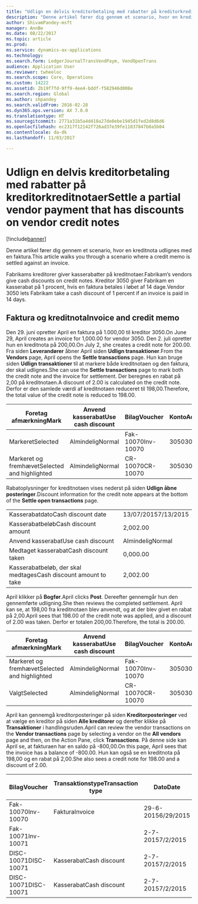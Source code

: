 ```yaml
---
title: "Udlign en delvis kreditorbetaling med rabatter på kreditorkreditnotaer"
description: "Denne artikel fører dig gennem et scenario, hvor en kreditnota udlignes med en faktura."
author: ShivamPandey-msft
manager: AnnBe
ms.date: 08/22/2017
ms.topic: article
ms.prod: 
ms.service: dynamics-ax-applications
ms.technology: 
ms.search.form: LedgerJournalTransVendPaym, VendOpenTrans
audience: Application User
ms.reviewer: twheeloc
ms.search.scope: Core, Operations
ms.custom: 14222
ms.assetid: 2b19f7fd-9ff9-4ee4-bddf-f582946d008e
ms.search.region: Global
ms.author: shpandey
ms.search.validFrom: 2016-02-28
ms.dyn365.ops.version: AX 7.0.0
ms.translationtype: HT
ms.sourcegitcommit: 2771a31b5a4d418a27de0ebe1945d1fed2d8d6d6
ms.openlocfilehash: ec2317f12142f726ad37e39fe11837847b0a5b04
ms.contentlocale: da-dk
ms.lasthandoff: 11/03/2017

---
```


# <a name="settle-a-partial-vendor-payment-that-has-discounts-on-vendor-credit-notes"></a><span data-ttu-id="b9867-103">Udlign en delvis kreditorbetaling med rabatter på kreditorkreditnotaer</span><span class="sxs-lookup"><span data-stu-id="b9867-103">Settle a partial vendor payment that has discounts on vendor credit notes</span></span>

[!include[banner](../includes/banner.md)]


<span data-ttu-id="b9867-104">Denne artikel fører dig gennem et scenario, hvor en kreditnota udlignes med en faktura.</span><span class="sxs-lookup"><span data-stu-id="b9867-104">This article walks you through a scenario where a credit memo is settled against an invoice.</span></span>

<span data-ttu-id="b9867-105">Fabrikams kreditorer giver kasserabatter på kreditnotaer.</span><span class="sxs-lookup"><span data-stu-id="b9867-105">Fabrikam’s vendors give cash discounts on credit notes.</span></span> <span data-ttu-id="b9867-106">Kreditor 3050 giver Fabrikam en kasserabat på 1 procent, hvis en faktura betales i løbet af 14 dage.</span><span class="sxs-lookup"><span data-stu-id="b9867-106">Vendor 3050 lets Fabrikam take a cash discount of 1 percent if an invoice is paid in 14 days.</span></span>

## <a name="invoice-and-credit-memo"></a><span data-ttu-id="b9867-107">Faktura og kreditnota</span><span class="sxs-lookup"><span data-stu-id="b9867-107">Invoice and credit memo</span></span>
<span data-ttu-id="b9867-108">Den 29. juni opretter April en faktura på 1.000,00 til kreditor 3050.</span><span class="sxs-lookup"><span data-stu-id="b9867-108">On June 29, April creates an invoice for 1,000.00 for vendor 3050.</span></span> <span data-ttu-id="b9867-109">Den 2. juli opretter hun en kreditnota på 200,00.</span><span class="sxs-lookup"><span data-stu-id="b9867-109">On July 2, she creates a credit note for 200.00.</span></span> <span data-ttu-id="b9867-110">Fra siden **Leverandører** åbner April siden **Udlign transaktioner**.</span><span class="sxs-lookup"><span data-stu-id="b9867-110">From the **Vendors** page, April opens the **Settle transactions** page.</span></span> <span data-ttu-id="b9867-111">Hun kan bruge siden **Udlign transaktioner** til at markere både kreditnotaen og den faktura, der skal udlignes.</span><span class="sxs-lookup"><span data-stu-id="b9867-111">She can use the **Settle transactions** page to mark both the credit note and the invoice for settlement.</span></span> <span data-ttu-id="b9867-112">Der beregnes en rabat på 2,00 på kreditnotaen.</span><span class="sxs-lookup"><span data-stu-id="b9867-112">A discount of 2.00 is calculated on the credit note.</span></span> <span data-ttu-id="b9867-113">Derfor er den samlede værdi af kreditnotaen reduceret til 198,00.</span><span class="sxs-lookup"><span data-stu-id="b9867-113">Therefore, the total value of the credit note is reduced to 198.00.</span></span>

| <span data-ttu-id="b9867-114">Foretag afmærkning</span><span class="sxs-lookup"><span data-stu-id="b9867-114">Mark</span></span>                     | <span data-ttu-id="b9867-115">Anvend kasserabat</span><span class="sxs-lookup"><span data-stu-id="b9867-115">Use cash discount</span></span> | <span data-ttu-id="b9867-116">Bilag</span><span class="sxs-lookup"><span data-stu-id="b9867-116">Voucher</span></span>   | <span data-ttu-id="b9867-117">Konto</span><span class="sxs-lookup"><span data-stu-id="b9867-117">Account</span></span> | <span data-ttu-id="b9867-118">Dato</span><span class="sxs-lookup"><span data-stu-id="b9867-118">Date</span></span>      | <span data-ttu-id="b9867-119">Forfaldsdato</span><span class="sxs-lookup"><span data-stu-id="b9867-119">Due date</span></span>  | <span data-ttu-id="b9867-120">Faktura</span><span class="sxs-lookup"><span data-stu-id="b9867-120">Invoice</span></span> | <span data-ttu-id="b9867-121">Beløb i transaktionsvaluta</span><span class="sxs-lookup"><span data-stu-id="b9867-121">Amount in transaction currency</span></span> | <span data-ttu-id="b9867-122">Valuta</span><span class="sxs-lookup"><span data-stu-id="b9867-122">Currency</span></span> | <span data-ttu-id="b9867-123">Beløb, der skal udlignes</span><span class="sxs-lookup"><span data-stu-id="b9867-123">Amount to settle</span></span> |
|--------------------------|-------------------|-----------|---------|-----------|-----------|---------|--------------------------------|----------|------------------|
| <span data-ttu-id="b9867-124">Markeret</span><span class="sxs-lookup"><span data-stu-id="b9867-124">Selected</span></span>                 | <span data-ttu-id="b9867-125">Almindelig</span><span class="sxs-lookup"><span data-stu-id="b9867-125">Normal</span></span>            | <span data-ttu-id="b9867-126">Fak-10070</span><span class="sxs-lookup"><span data-stu-id="b9867-126">Inv-10070</span></span> | <span data-ttu-id="b9867-127">3050</span><span class="sxs-lookup"><span data-stu-id="b9867-127">3050</span></span>    | <span data-ttu-id="b9867-128">29-6-2015</span><span class="sxs-lookup"><span data-stu-id="b9867-128">6/29/2015</span></span> | <span data-ttu-id="b9867-129">29-7-2015</span><span class="sxs-lookup"><span data-stu-id="b9867-129">7/29/2015</span></span> | <span data-ttu-id="b9867-130">10070</span><span class="sxs-lookup"><span data-stu-id="b9867-130">10070</span></span>   | <span data-ttu-id="b9867-131">-1.000,00</span><span class="sxs-lookup"><span data-stu-id="b9867-131">-1,000.00</span></span>                      | <span data-ttu-id="b9867-132">USD</span><span class="sxs-lookup"><span data-stu-id="b9867-132">USD</span></span>      | <span data-ttu-id="b9867-133">-990,00</span><span class="sxs-lookup"><span data-stu-id="b9867-133">-990.00</span></span>          |
| <span data-ttu-id="b9867-134">Markeret og fremhævet</span><span class="sxs-lookup"><span data-stu-id="b9867-134">Selected and highlighted</span></span> | <span data-ttu-id="b9867-135">Almindelig</span><span class="sxs-lookup"><span data-stu-id="b9867-135">Normal</span></span>            | <span data-ttu-id="b9867-136">CR-10070</span><span class="sxs-lookup"><span data-stu-id="b9867-136">CR-10070</span></span>  | <span data-ttu-id="b9867-137">3050</span><span class="sxs-lookup"><span data-stu-id="b9867-137">3050</span></span>    | <span data-ttu-id="b9867-138">2-7-2015</span><span class="sxs-lookup"><span data-stu-id="b9867-138">7/2/2015</span></span>  | <span data-ttu-id="b9867-139">29-7-2015</span><span class="sxs-lookup"><span data-stu-id="b9867-139">7/29/2015</span></span> |         | <span data-ttu-id="b9867-140">200,00</span><span class="sxs-lookup"><span data-stu-id="b9867-140">200.00</span></span>                         | <span data-ttu-id="b9867-141">USD</span><span class="sxs-lookup"><span data-stu-id="b9867-141">USD</span></span>      | <span data-ttu-id="b9867-142">198,00</span><span class="sxs-lookup"><span data-stu-id="b9867-142">198.00</span></span>           |

<span data-ttu-id="b9867-143">Rabatoplysninger for kreditnotaen vises nederst på siden **Udlign åbne posteringer**.</span><span class="sxs-lookup"><span data-stu-id="b9867-143">Discount information for the credit note appears at the bottom of the **Settle open transactions** page.</span></span>

|                              |           |
|------------------------------|-----------|
| <span data-ttu-id="b9867-144">Kasserabatdato</span><span class="sxs-lookup"><span data-stu-id="b9867-144">Cash discount date</span></span>           | <span data-ttu-id="b9867-145">13/07/2015</span><span class="sxs-lookup"><span data-stu-id="b9867-145">7/13/2015</span></span> |
| <span data-ttu-id="b9867-146">Kasserabatbeløb</span><span class="sxs-lookup"><span data-stu-id="b9867-146">Cash discount amount</span></span>         | <span data-ttu-id="b9867-147">2,00</span><span class="sxs-lookup"><span data-stu-id="b9867-147">2.00</span></span>      |
| <span data-ttu-id="b9867-148">Anvend kasserabat</span><span class="sxs-lookup"><span data-stu-id="b9867-148">Use cash discount</span></span>            | <span data-ttu-id="b9867-149">Almindelig</span><span class="sxs-lookup"><span data-stu-id="b9867-149">Normal</span></span>    |
| <span data-ttu-id="b9867-150">Medtaget kasserabat</span><span class="sxs-lookup"><span data-stu-id="b9867-150">Cash discount taken</span></span>          | <span data-ttu-id="b9867-151">0,00</span><span class="sxs-lookup"><span data-stu-id="b9867-151">0.00</span></span>      |
| <span data-ttu-id="b9867-152">Kasserabatbeløb, der skal medtages</span><span class="sxs-lookup"><span data-stu-id="b9867-152">Cash discount amount to take</span></span> | <span data-ttu-id="b9867-153">2,00</span><span class="sxs-lookup"><span data-stu-id="b9867-153">2.00</span></span>      |

<span data-ttu-id="b9867-154">April klikker på **Bogfør**.</span><span class="sxs-lookup"><span data-stu-id="b9867-154">April clicks **Post**.</span></span> <span data-ttu-id="b9867-155">Dereefter gennemgår hun den gennemførte udligning.</span><span class="sxs-lookup"><span data-stu-id="b9867-155">She then reviews the completed settlement.</span></span> <span data-ttu-id="b9867-156">April kan se, at 198,00 fra kreditnotaen blev anvendt, og at der blev givet en rabat på 2,00.</span><span class="sxs-lookup"><span data-stu-id="b9867-156">April sees that 198.00 of the credit note was applied, and a discount of 2.00 was taken.</span></span> <span data-ttu-id="b9867-157">Derfor er totalen 200,00.</span><span class="sxs-lookup"><span data-stu-id="b9867-157">Therefore, the total is 200.00.</span></span>

| <span data-ttu-id="b9867-158">Foretag afmærkning</span><span class="sxs-lookup"><span data-stu-id="b9867-158">Mark</span></span>                     | <span data-ttu-id="b9867-159">Anvend kasserabat</span><span class="sxs-lookup"><span data-stu-id="b9867-159">Use cash discount</span></span> | <span data-ttu-id="b9867-160">Bilag</span><span class="sxs-lookup"><span data-stu-id="b9867-160">Voucher</span></span>   | <span data-ttu-id="b9867-161">Konto</span><span class="sxs-lookup"><span data-stu-id="b9867-161">Account</span></span> | <span data-ttu-id="b9867-162">Dato</span><span class="sxs-lookup"><span data-stu-id="b9867-162">Date</span></span>      | <span data-ttu-id="b9867-163">Forfaldsdato</span><span class="sxs-lookup"><span data-stu-id="b9867-163">Due date</span></span>  | <span data-ttu-id="b9867-164">Faktura</span><span class="sxs-lookup"><span data-stu-id="b9867-164">Invoice</span></span>  | <span data-ttu-id="b9867-165">Beløb i transaktionsvaluta</span><span class="sxs-lookup"><span data-stu-id="b9867-165">Amount in transaction currency</span></span> | <span data-ttu-id="b9867-166">Valuta</span><span class="sxs-lookup"><span data-stu-id="b9867-166">Currency</span></span> | <span data-ttu-id="b9867-167">Beløb, der skal udlignes</span><span class="sxs-lookup"><span data-stu-id="b9867-167">Amount to settle</span></span> |
|--------------------------|-------------------|-----------|---------|-----------|-----------|----------|--------------------------------|----------|------------------|
| <span data-ttu-id="b9867-168">Markeret og fremhævet</span><span class="sxs-lookup"><span data-stu-id="b9867-168">Selected and highlighted</span></span> | <span data-ttu-id="b9867-169">Almindelig</span><span class="sxs-lookup"><span data-stu-id="b9867-169">Normal</span></span>            | <span data-ttu-id="b9867-170">Fak-10070</span><span class="sxs-lookup"><span data-stu-id="b9867-170">Inv-10070</span></span> | <span data-ttu-id="b9867-171">3050</span><span class="sxs-lookup"><span data-stu-id="b9867-171">3050</span></span>    | <span data-ttu-id="b9867-172">29-6-2015</span><span class="sxs-lookup"><span data-stu-id="b9867-172">6/29/2015</span></span> | <span data-ttu-id="b9867-173">29-7-2015</span><span class="sxs-lookup"><span data-stu-id="b9867-173">7/29/2015</span></span> | <span data-ttu-id="b9867-174">10070</span><span class="sxs-lookup"><span data-stu-id="b9867-174">10070</span></span>    | <span data-ttu-id="b9867-175">-1.000,00</span><span class="sxs-lookup"><span data-stu-id="b9867-175">-1,000.00</span></span>                      | <span data-ttu-id="b9867-176">USD</span><span class="sxs-lookup"><span data-stu-id="b9867-176">USD</span></span>      | <span data-ttu-id="b9867-177">-200,00</span><span class="sxs-lookup"><span data-stu-id="b9867-177">-200.00</span></span>          |
| <span data-ttu-id="b9867-178">Valgt</span><span class="sxs-lookup"><span data-stu-id="b9867-178">Selected</span></span>                 | <span data-ttu-id="b9867-179">Almindelig</span><span class="sxs-lookup"><span data-stu-id="b9867-179">Normal</span></span>            | <span data-ttu-id="b9867-180">CR-10070</span><span class="sxs-lookup"><span data-stu-id="b9867-180">CR-10070</span></span>  | <span data-ttu-id="b9867-181">3050</span><span class="sxs-lookup"><span data-stu-id="b9867-181">3050</span></span>    | <span data-ttu-id="b9867-182">2-7-2015</span><span class="sxs-lookup"><span data-stu-id="b9867-182">7/2/2015</span></span>  | <span data-ttu-id="b9867-183">29-7-2015</span><span class="sxs-lookup"><span data-stu-id="b9867-183">7/29/2015</span></span> | <span data-ttu-id="b9867-184">CR-10070</span><span class="sxs-lookup"><span data-stu-id="b9867-184">CR-10070</span></span> | <span data-ttu-id="b9867-185">200,00</span><span class="sxs-lookup"><span data-stu-id="b9867-185">200.00</span></span>                         | <span data-ttu-id="b9867-186">USD</span><span class="sxs-lookup"><span data-stu-id="b9867-186">USD</span></span>      | <span data-ttu-id="b9867-187">198,00</span><span class="sxs-lookup"><span data-stu-id="b9867-187">198.00</span></span>           |

<span data-ttu-id="b9867-188">April kan gennemgå kreditorposteringer på siden **Kreditorposteringer** ved at vælge en kreditor på siden **Alle kreditorer** og derefter klikke på **Transaktioner** i handlingsruden.</span><span class="sxs-lookup"><span data-stu-id="b9867-188">April can review the vendor transactions on the **Vendor transactions** page by selecting a vendor on the **All vendors** page and then, on the Action Pane, click **Transactions**.</span></span> <span data-ttu-id="b9867-189">På denne side kan April se, at fakturaen har en saldo på -800,00.</span><span class="sxs-lookup"><span data-stu-id="b9867-189">On this page, April sees that the invoice has a balance of -800.00.</span></span> <span data-ttu-id="b9867-190">Hun kan også se en kreditnota på 198,00 og en rabat på 2,00.</span><span class="sxs-lookup"><span data-stu-id="b9867-190">She also sees a credit note for 198.00 and a discount of 2.00.</span></span>

| <span data-ttu-id="b9867-191">Bilag</span><span class="sxs-lookup"><span data-stu-id="b9867-191">Voucher</span></span>    | <span data-ttu-id="b9867-192">Transaktionstype</span><span class="sxs-lookup"><span data-stu-id="b9867-192">Transaction type</span></span> | <span data-ttu-id="b9867-193">Dato</span><span class="sxs-lookup"><span data-stu-id="b9867-193">Date</span></span>      | <span data-ttu-id="b9867-194">Faktura</span><span class="sxs-lookup"><span data-stu-id="b9867-194">Invoice</span></span> | <span data-ttu-id="b9867-195">Beløb i transaktionsvalutadebet</span><span class="sxs-lookup"><span data-stu-id="b9867-195">Amount in transaction currency debit</span></span> | <span data-ttu-id="b9867-196">Beløb i transaktionsvalutakredit</span><span class="sxs-lookup"><span data-stu-id="b9867-196">Amount in transaction currency credit</span></span> | <span data-ttu-id="b9867-197">Saldo</span><span class="sxs-lookup"><span data-stu-id="b9867-197">Balance</span></span> | <span data-ttu-id="b9867-198">Valuta</span><span class="sxs-lookup"><span data-stu-id="b9867-198">Currency</span></span> |
|------------|------------------|-----------|---------|--------------------------------------|---------------------------------------|---------|----------|
| <span data-ttu-id="b9867-199">Fak-10070</span><span class="sxs-lookup"><span data-stu-id="b9867-199">Inv-10070</span></span>  | <span data-ttu-id="b9867-200">Faktura</span><span class="sxs-lookup"><span data-stu-id="b9867-200">Invoice</span></span>          | <span data-ttu-id="b9867-201">29-6-2015</span><span class="sxs-lookup"><span data-stu-id="b9867-201">6/29/2015</span></span> | <span data-ttu-id="b9867-202">10070</span><span class="sxs-lookup"><span data-stu-id="b9867-202">10070</span></span>   |                                      | <span data-ttu-id="b9867-203">1.000,00</span><span class="sxs-lookup"><span data-stu-id="b9867-203">1,000.00</span></span>                              | <span data-ttu-id="b9867-204">-800,00</span><span class="sxs-lookup"><span data-stu-id="b9867-204">-800.00</span></span> | <span data-ttu-id="b9867-205">USD</span><span class="sxs-lookup"><span data-stu-id="b9867-205">USD</span></span>      |
| <span data-ttu-id="b9867-206">Fak-10071</span><span class="sxs-lookup"><span data-stu-id="b9867-206">Inv-10071</span></span>  |                  | <span data-ttu-id="b9867-207">2-7-2015</span><span class="sxs-lookup"><span data-stu-id="b9867-207">7/2/2015</span></span>  | <span data-ttu-id="b9867-208">CR10071</span><span class="sxs-lookup"><span data-stu-id="b9867-208">CR10071</span></span> | <span data-ttu-id="b9867-209">200,00</span><span class="sxs-lookup"><span data-stu-id="b9867-209">200.00</span></span>                               |                                       | <span data-ttu-id="b9867-210">0,00</span><span class="sxs-lookup"><span data-stu-id="b9867-210">0.00</span></span>    | <span data-ttu-id="b9867-211">USD</span><span class="sxs-lookup"><span data-stu-id="b9867-211">USD</span></span>      |
| <span data-ttu-id="b9867-212">DISC-10071</span><span class="sxs-lookup"><span data-stu-id="b9867-212">DISC-10071</span></span> |  <span data-ttu-id="b9867-213">Kasserabat</span><span class="sxs-lookup"><span data-stu-id="b9867-213">Cash discount</span></span>   | <span data-ttu-id="b9867-214">2-7-2015</span><span class="sxs-lookup"><span data-stu-id="b9867-214">7/2/2015</span></span>  |         | <span data-ttu-id="b9867-215">2,00</span><span class="sxs-lookup"><span data-stu-id="b9867-215">2.00</span></span>                                 |                                       | <span data-ttu-id="b9867-216">0,00</span><span class="sxs-lookup"><span data-stu-id="b9867-216">0.00</span></span>    | <span data-ttu-id="b9867-217">USD</span><span class="sxs-lookup"><span data-stu-id="b9867-217">USD</span></span>      |
| <span data-ttu-id="b9867-218">DISC-10071</span><span class="sxs-lookup"><span data-stu-id="b9867-218">DISC-10071</span></span> |  <span data-ttu-id="b9867-219">Kasserabat</span><span class="sxs-lookup"><span data-stu-id="b9867-219">Cash discount</span></span>   | <span data-ttu-id="b9867-220">2-7-2015</span><span class="sxs-lookup"><span data-stu-id="b9867-220">7/2/2015</span></span>  |         |                                      | <span data-ttu-id="b9867-221">2,00</span><span class="sxs-lookup"><span data-stu-id="b9867-221">2.00</span></span>                                  | <span data-ttu-id="b9867-222">0,00</span><span class="sxs-lookup"><span data-stu-id="b9867-222">0.00</span></span>    | <span data-ttu-id="b9867-223">USD</span><span class="sxs-lookup"><span data-stu-id="b9867-223">USD</span></span>      |






